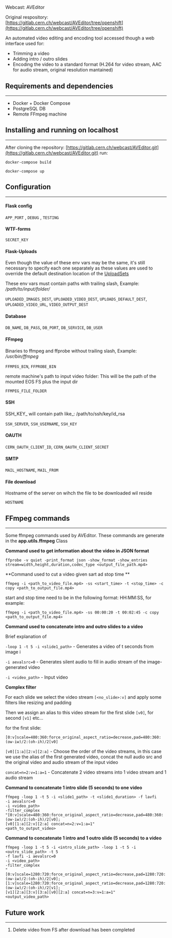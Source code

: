 #
Webcast: AVEditor

Original respository: [https://gitlab.cern.ch/webcast/AVEditor/tree/openshift](https://gitlab.cern.ch/webcast/AVEditor/tree/openshift)

An automated video editing and encoding tool accessed though a web interface used for:

* Trimming a video
* Adding intro / outro slides
* Encoding the video to a standard format \(H.264 for video stream, AAC for audio stream, original resolution mantained\)

## Requirements and dependencies

---

* Docker + Docker Compose
* PostgreSQL DB
* Remote FFmpeg machine

## Installing and running on localhost

---

After cloning the repository: [https://gitlab.cern.ch/webcast/AVEditor.git](https://gitlab.cern.ch/webcast/AVEditor.git) run:

```
docker-compose build
```

```
docker-compose up
```

## Configuration

---

#### Flask config

`APP_PORT` , `DEBUG` , `TESTING`

#### WTF-forms

`SECRET_KEY`

#### Flask-Uploads

Even though the value of these env vars may be the same, it's still necessary to specify each one separately as these values are used to override the default destination location of the [UploadSets](https://pythonhosted.org/Flask-Uploads/)

These env vars must contain paths with trailing slash, Example: _/path/to/input/folder/_

`UPLOADED_IMAGES_DEST`, `UPLOADED_VIDEO_DEST`, `UPLOADS_DEFAULT_DEST`, `UPLOADED_VIDEO_URL`, `VIDEO_OUTPUT_DEST`

#### Database

`DB_NAME`, `DB_PASS`, `DB_PORT`, `DB_SERVICE`, `DB_USER`

#### FFmpeg

Binaries to ffmpeg and ffprobe without trailing slash, Example: _/usr/bin/ffmpeg_

`FFMPEG_BIN`, `FFPROBE_BIN`

remote machine's path to input video folder: This will be the path of the mounted EOS FS plus the input dir

`FFMPEG_FILE_FOLDER`

#### SSH

SSH\_KEY_ will contain path like_: /path/to/ssh/key/id\_rsa

`SSH_SERVER`, `SSH_USERNAME`, `SSH_KEY`

#### OAUTH

`CERN_OAUTH_CLIENT_ID`, `CERN_OAUTH_CLIENT_SECRET`

#### SMTP

`MAIL_HOSTNAME`, `MAIL_FROM`

#### File download

Hostname of the server on wihch the file to be downloaded wil reside

`HOSTNAME`

## FFmpeg commands

---

Some ffmpeg commands used by AVEditor. These commands are generate in the **app.utils.ffmpeg** Class

**Command used to get information about the video in JSON format**

```
ffprobe -v quiet -print_format json -show_format -show_entries stream=width,height,duration,codec_type <output_file_path.mp4>
```

**Command used to cut a video given sart ad stop time **

```
ffmpeg -i <path_to_video_file.mp4> -ss <start_time> -t <stop_time> -c copy <path_to_output_file.mp4>
```

start and stop time need to be in the following format: HH:MM:SS, for example:

```
ffmpeg -i <path_to_video_file.mp4> -ss 00:00:20 -t 00:02:45 -c copy <path_to_output_file.mp4>
```

**Command used to concatenate intro and outro slides to a video**

Brief explanation of

`-loop 1 -t 5 -i <slide1_path>` - Generates a video of t seconds from image i

`-i aevalsrc=0` - Generates silent audio to fill in audio stream of the image-generated video

`-i <video_path>` - Input video

**Complex filter**

For each slide we select the video stream `[<no_slide>:v]` and apply some filters like resizing and padding

Then we assign an alias to this video stream for the first slide `[v0]`, for second `[v1]` etc...

for the first slide:

`[0:v]scale=480:360:force_original_aspect_ratio=decrease,pad=480:360:(ow-iw)/2:(oh-ih)/2[v0]`

`[v0][1:a][2:v][2:a]` - Choose the order of the video streams, in this case we use the alias of the first generated video, concat the null audio src and the original video and audio stream of the input video

`concat=n=2:v=1:a=1` - Concatenate 2 video streams into 1 video stream and 1 audio stream

**Command to concatenate 1 intro slide \(5 seconds\) to one video**

```
ffmpeg -loop 1 -t 5 -i <slide1_path> -t <slide1_duration> -f lavfi
-i aevalsrc=0
-i <video_path>
-filter_complex
"[0:v]scale=480:360:force_original_aspect_ratio=decrease,pad=480:360:(ow-iw)/2:(oh-ih)/2[v0];
[v0][1:a][2:v][2:a] concat=n=2:v=1:a=1"
<path_to_output_video>
```

**Command to concatenate 1 intro and 1 outro slide \(5 seconds\) to a video**

```
ffmpeg -loop 1 -t 5 -i <intro_slide_path> -loop 1 -t 5 -i <outro_slide_path> -t 5
-f lavfi -i aevalsrc=0
-i <video_path>
-filter_complex
"[0:v]scale=1280:720:force_original_aspect_ratio=decrease,pad=1280:720:(ow-iw)/2:(oh-ih)/2[v0];
[1:v]scale=1280:720:force_original_aspect_ratio=decrease,pad=1280:720:(ow-iw)/2:(oh-ih)/2[v1];
[v1][2:a][3:v][3:a][v0][2:a] concat=n=3:v=1:a=1"
<output_video_path>
```

## Future work

---

1. Delete video from FS after download has been completed


